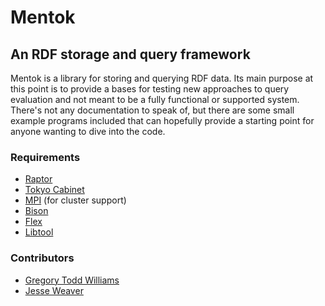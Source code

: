 # Mentok
## An RDF storage and query framework

Mentok is a library for storing and querying RDF data. Its main purpose at this
point is to provide a bases for testing new approaches to query evaluation and
not meant to be a fully functional or supported system. There's not any
documentation to speak of, but there are some small example programs included
that can hopefully provide a starting point for anyone wanting to dive into the
code.

### Requirements

* [Raptor](http://librdf.org/raptor/)
* [Tokyo Cabinet](http://1978th.net/tokyocabinet/)
* [MPI](http://www.open-mpi.org/) (for cluster support)
* [Bison](http://www.gnu.org/software/bison/)
* [Flex](http://flex.sourceforge.net/)
* [Libtool](http://www.gnu.org/software/libtool/)

### Contributors

* [Gregory Todd Williams](mailto:greg@evilfunhouse.com)
* [Jesse Weaver](http://www.cs.rpi.edu/~weavej3/)

